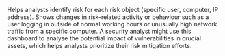 Helps analysts identify risk for each risk object (specific user, computer, IP address). Shows changes in risk-related activity or behaviour such as a user logging in outside of normal working hours or unusually high network traffic from a specific computer. A security analyst might use this dashboard to analyse the potential impact of vulnerabilities in crucial assets, which helps analysts prioritize their risk mitigation efforts.